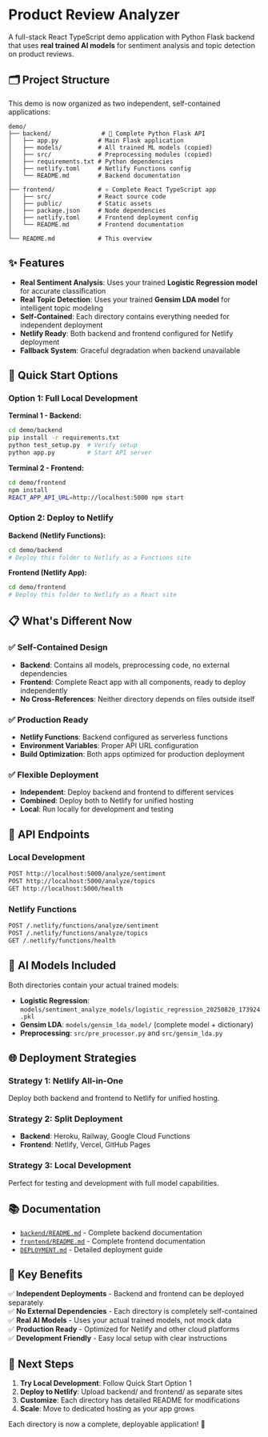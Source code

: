 # Product Review Analyzer

A full-stack React TypeScript demo application with Python Flask backend that uses **real trained AI models** for sentiment analysis and topic detection on product reviews.

## 🗂️ Project Structure

This demo is now organized as two independent, self-contained applications:

```
demo/
├── backend/              # 🐍 Complete Python Flask API
│   ├── app.py           # Main Flask application  
│   ├── models/          # All trained ML models (copied)
│   ├── src/             # Preprocessing modules (copied)
│   ├── requirements.txt # Python dependencies
│   ├── netlify.toml     # Netlify Functions config
│   └── README.md        # Backend documentation
│
├── frontend/            # ⚛️ Complete React TypeScript app
│   ├── src/             # React source code
│   ├── public/          # Static assets
│   ├── package.json     # Node dependencies
│   ├── netlify.toml     # Frontend deployment config
│   └── README.md        # Frontend documentation
│
└── README.md            # This overview
```

## ✨ Features

- **Real Sentiment Analysis**: Uses your trained **Logistic Regression model** for accurate classification
- **Real Topic Detection**: Uses your trained **Gensim LDA model** for intelligent topic modeling
- **Self-Contained**: Each directory contains everything needed for independent deployment
- **Netlify Ready**: Both backend and frontend configured for Netlify deployment
- **Fallback System**: Graceful degradation when backend unavailable

## 🚀 Quick Start Options

### Option 1: Full Local Development

**Terminal 1 - Backend:**
```bash
cd demo/backend
pip install -r requirements.txt
python test_setup.py  # Verify setup
python app.py         # Start API server
```

**Terminal 2 - Frontend:**
```bash
cd demo/frontend  
npm install
REACT_APP_API_URL=http://localhost:5000 npm start
```

### Option 2: Deploy to Netlify

**Backend (Netlify Functions):**
```bash
cd demo/backend
# Deploy this folder to Netlify as a Functions site
```

**Frontend (Netlify App):**
```bash
cd demo/frontend
# Deploy this folder to Netlify as a React site
```

## 📋 What's Different Now

### ✅ Self-Contained Design
- **Backend**: Contains all models, preprocessing code, no external dependencies
- **Frontend**: Complete React app with all components, ready to deploy independently
- **No Cross-References**: Neither directory depends on files outside itself

### ✅ Production Ready
- **Netlify Functions**: Backend configured as serverless functions
- **Environment Variables**: Proper API URL configuration
- **Build Optimization**: Both apps optimized for production deployment

### ✅ Flexible Deployment
- **Independent**: Deploy backend and frontend to different services
- **Combined**: Deploy both to Netlify for unified hosting  
- **Local**: Run locally for development and testing

## 🔗 API Endpoints

### Local Development
```bash
POST http://localhost:5000/analyze/sentiment
POST http://localhost:5000/analyze/topics  
GET http://localhost:5000/health
```

### Netlify Functions
```bash
POST /.netlify/functions/analyze/sentiment
POST /.netlify/functions/analyze/topics
GET /.netlify/functions/health
```

## 🧠 AI Models Included

Both directories contain your actual trained models:

- **Logistic Regression**: `models/sentiment_analyze_models/logistic_regression_20250820_173924.pkl`
- **Gensim LDA**: `models/gensim_lda_model/` (complete model + dictionary)
- **Preprocessing**: `src/pre_processor.py` and `src/gensim_lda.py`

## 🌐 Deployment Strategies

### Strategy 1: Netlify All-in-One
Deploy both backend and frontend to Netlify for unified hosting.

### Strategy 2: Split Deployment  
- **Backend**: Heroku, Railway, Google Cloud Functions
- **Frontend**: Netlify, Vercel, GitHub Pages

### Strategy 3: Local Development
Perfect for testing and development with full model capabilities.

## 📚 Documentation

- [`backend/README.md`](backend/README.md) - Complete backend documentation
- [`frontend/README.md`](frontend/README.md) - Complete frontend documentation  
- [`DEPLOYMENT.md`](DEPLOYMENT.md) - Detailed deployment guide

## 🎯 Key Benefits

✅ **Independent Deployments** - Backend and frontend can be deployed separately  
✅ **No External Dependencies** - Each directory is completely self-contained  
✅ **Real AI Models** - Uses your actual trained models, not mock data  
✅ **Production Ready** - Optimized for Netlify and other cloud platforms  
✅ **Development Friendly** - Easy local setup with clear instructions  

## 🚀 Next Steps

1. **Try Local Development**: Follow Quick Start Option 1
2. **Deploy to Netlify**: Upload backend/ and frontend/ as separate sites  
3. **Customize**: Each directory has detailed README for modifications
4. **Scale**: Move to dedicated hosting as your app grows

Each directory is now a complete, deployable application! 🎉
